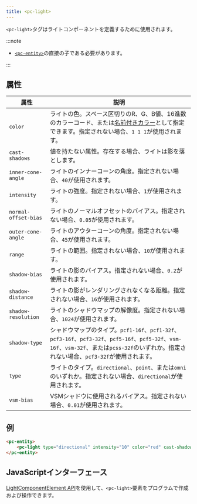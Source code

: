 ```yaml
---
title: <pc-light>
---
```


`<pc-light>`タグはライトコンポーネントを定義するために使用されます。

:::note

*   [`<pc-entity>`](../pc-entity)の直接の子である必要があります。

:::

## 属性

<div className="nowrap-first-col">

| 属性 | 説明 |
| --- | --- |
| `color` | ライトの色。スペース区切りのR、G、B値、16進数のカラーコード、または[名前付きカラー](https://github.com/playcanvas/web-components/blob/main/src/colors.ts)として指定できます。指定されない場合、`1 1 1`が使用されます。 |
| `cast-shadows` | 値を持たない属性。存在する場合、ライトは影を落とします。 |
| `inner-cone-angle` | ライトのインナーコーンの角度。指定されない場合、`40`が使用されます。 |
| `intensity` | ライトの強度。指定されない場合、`1`が使用されます。 |
| `normal-offset-bias` | ライトのノーマルオフセットのバイアス。指定されない場合、`0.05`が使用されます。 |
| `outer-cone-angle` | ライトのアウターコーンの角度。指定されない場合、`45`が使用されます。 |
| `range` | ライトの範囲。指定されない場合、`10`が使用されます。 |
| `shadow-bias` | ライトの影のバイアス。指定されない場合、`0.2`が使用されます。 |
| `shadow-distance` | ライトの影がレンダリングされなくなる距離。指定されない場合、`16`が使用されます。 |
| `shadow-resolution` | ライトのシャドウマップの解像度。指定されない場合、`1024`が使用されます。 |
| `shadow-type` | シャドウマップのタイプ。`pcf1-16f`、`pcf1-32f`、`pcf3-16f`、`pcf3-32f`、`pcf5-16f`、`pcf5-32f`、`vsm-16f`、`vsm-32f`、または`pcss-32f`のいずれか。指定されない場合、`pcf3-32f`が使用されます。 |
| `type` | ライトのタイプ。`directional`、`point`、または`omni`のいずれか。指定されない場合、`directional`が使用されます。 |
| `vsm-bias` | VSMシャドウに使用されるバイアス。指定されない場合、`0.01`が使用されます。 |

</div>

## 例

```html
<pc-entity>
    <pc-light type="directional" intensity="10" color="red" cast-shadows></pc-light>
</pc-entity>
```

## JavaScriptインターフェース

[LightComponentElement API](https://api.playcanvas.com/classes/EngineWebComponents.LightComponentElement.html)を使用して、`<pc-light>`要素をプログラムで作成および操作できます。
